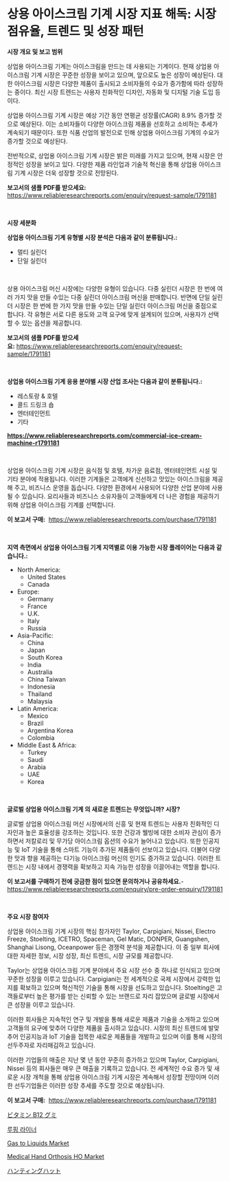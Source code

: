 <p><h1>상용 아이스크림 기계 시장 지표 해독: 시장 점유율, 트렌드 및 성장 패턴</h1></p><p><strong>시장 개요 및 보고 범위</strong></p>
<p><p>상업용 아이스크림 기계는 아이스크림을 만드는 데 사용되는 기계이다. 현재 상업용 아이스크림 기계 시장은 꾸준한 성장을 보이고 있으며, 앞으로도 높은 성장이 예상된다. 대한 아이스크림 시장은 다양한 제품이 출시되고 소비자들의 수요가 증가함에 따라 성장하는 중이다. 최신 시장 트렌드는 사용자 친화적인 디자인, 자동화 및 디지털 기술 도입 등이다.</p><p>상업용 아이스크림 기계 시장은 예상 기간 동안 연평균 성장률(CAGR) 8.9% 증가할 것으로 예상된다. 이는 소비자들이 다양한 아이스크림 제품을 선호하고 소비하는 추세가 계속되기 때문이다. 또한 식품 산업의 발전으로 인해 상업용 아이스크림 기계의 수요가 증가할 것으로 예상된다.</p><p>전반적으로, 상업용 아이스크림 기계 시장은 밝은 미래를 가지고 있으며, 현재 시장은 안정적인 성장을 보이고 있다. 다양한 제품 라인업과 기술적 혁신을 통해 상업용 아이스크림 기계 시장은 더욱 성장할 것으로 전망된다.</p></p>
<p><strong>보고서의 샘플 PDF를 받으세요:</strong> <a href="https://www.reliableresearchreports.com/enquiry/request-sample/1791181">https://www.reliableresearchreports.com/enquiry/request-sample/1791181</a></p>
<p>&nbsp;</p>
<p><strong>시장 세분화</strong></p>
<p><strong>상업용 아이스크림 기계 유형별 시장 분석은 다음과 같이 분류됩니다.:</strong></p>
<p><ul><li>멀티 실린더</li><li>단일 실린더</li></ul></p>
<p>&nbsp;</p>
<p><p>상용 아이스크림 머신 시장에는 다양한 유형이 있습니다. 다중 실린더 시장은 한 번에 여러 가지 맛을 만들 수있는 다중 실린더 아이스크림 머신을 판매합니다. 반면에 단일 실린더 시장은 한 번에 한 가지 맛을 만들 수있는 단일 실린더 아이스크림 머신을 중점으로 합니다. 각 유형은 서로 다른 용도와 고객 요구에 맞게 설계되어 있으며, 사용자가 선택할 수 있는 옵션을 제공합니다.</p></p>
<p><strong>보고서의 샘플 PDF를 받으세요:</strong>&nbsp;<a href="https://www.reliableresearchreports.com/enquiry/request-sample/1791181">https://www.reliableresearchreports.com/enquiry/request-sample/1791181</a></p>
<p>&nbsp;</p>
<p><strong> 상업용 아이스크림 기계 응용 분야별 시장 산업 조사는 다음과 같이 분류됩니다.:</strong></p>
<p><ul><li>레스토랑 & 호텔</li><li>콜드 드링크 숍</li><li>엔터테인먼트</li><li>기타</li></ul></p>
<p><strong><a href="https://www.reliableresearchreports.com/commercial-ice-cream-machine-r1791181">https://www.reliableresearchreports.com/commercial-ice-cream-machine-r1791181</a></strong></p>
<p>&nbsp;</p>
<p><p>상업용 아이스크림 기계 시장은 음식점 및 호텔, 차가운 음료점, 엔터테인먼트 시설 및 기타 분야에 적용됩니다. 이러한 기계들은 고객에게 신선하고 맛있는 아이스크림을 제공해 주고, 비즈니스 운영을 돕습니다. 다양한 환경에서 사용되어 다양한 산업 분야에 사용될 수 있습니다. 요리사들과 비즈니스 소유자들이 고객들에게 더 나은 경험을 제공하기 위해 상업용 아이스크림 기계를 선택합니다.</p></p>
<p><strong>이 보고서 구매:</strong>&nbsp; <a href="https://www.reliableresearchreports.com/purchase/1791181">https://www.reliableresearchreports.com/purchase/1791181</a></p>
<p>&nbsp;</p>
<p><strong>지역 측면에서 상업용 아이스크림 기계 지역별로 이용 가능한 시장 플레이어는 다음과 같습니다.:</strong></p>
<p><ul>
    <li>
        North America:
        <ul>
            <li>United States</li>
            <li>Canada</li>
        </ul>
    </li>
    <li>
        Europe:
        <ul>
            <li>Germany</li>
            <li>France</li>
            <li>U.K.</li>
            <li>Italy</li>
            <li>Russia</li>
        </ul>
    </li>
    <li>
        Asia-Pacific:
        <ul>
            <li>China</li>
            <li>Japan</li>
            <li>South Korea</li>
            <li>India</li>
            <li>Australia</li>
            <li>China Taiwan</li>
            <li>Indonesia</li>
            <li>Thailand</li>
            <li>Malaysia</li>
        </ul>
    </li>
    <li>
        Latin America:
        <ul>
            <li>Mexico</li>
            <li>Brazil</li>
            <li>Argentina Korea</li>
            <li>Colombia</li>
        </ul>
    </li>
    <li>
        Middle East & Africa:
        <ul>
            <li>Turkey</li>
            <li>Saudi</li>
            <li>Arabia</li>
            <li>UAE</li>
            <li>Korea</li>
        </ul>
    </li>
    </ul></p>
<p>&nbsp;</p>
<p><strong>글로벌 상업용 아이스크림 기계 의 새로운 트렌드는 무엇입니까? 시장?</strong></p>
<p><p>글로벌 상업용 아이스크림 머신 시장에서의 신흥 및 현재 트렌드는 사용자 친화적인 디자인과 높은 효율성을 강조하는 것입니다. 또한 건강과 웰빙에 대한 소비자 관심이 증가하면서 저칼로리 및 무가당 아이스크림 옵션의 수요가 늘어나고 있습니다. 또한 인공지능 및 IoT 기술을 통해 스마트 기능이 추가된 제품들이 선보이고 있습니다. 더불어 다양한 맛과 향을 제공하는 다기능 아이스크림 머신의 인기도 증가하고 있습니다. 이러한 트렌드는 시장 내에서 경쟁력을 확보하고 지속 가능한 성장을 이끌어내는 역할을 합니다.</p></p>
<p><strong>이 보고서를 구매하기 전에 궁금한 점이 있으면 문의하거나 공유하세요.</strong>- <a href="https://www.reliableresearchreports.com/enquiry/pre-order-enquiry/1791181">https://www.reliableresearchreports.com/enquiry/pre-order-enquiry/1791181</a></p>
<p>&nbsp;</p>
<p><strong>주요 시장 참여자</strong></p>
<p><p>상업용 아이스크림 기계 시장의 핵심 참가자인 Taylor, Carpigiani, Nissei, Electro Freeze, Stoelting, ICETRO, Spaceman, Gel Matic, DONPER, Guangshen, Shanghai Lisong, Oceanpower 등은 경쟁력 분석을 제공합니다. 이 중 일부 회사에 대한 자세한 정보, 시장 성장, 최신 트렌드, 시장 규모를 제공합니다.</p><p>Taylor는 상업용 아이스크림 기계 분야에서 주요 시장 선수 중 하나로 인식되고 있으며 꾸준한 성장을 이루고 있습니다. Carpigiani는 전 세계적으로 국제 시장에서 강력한 입지를 확보하고 있으며 혁신적인 기술을 통해 시장을 선도하고 있습니다. Stoelting은 고객들로부터 높은 평가를 받는 신뢰할 수 있는 브랜드로 자리 잡았으며 글로벌 시장에서 큰 성장을 이루고 있습니다.</p><p>이러한 회사들은 지속적인 연구 및 개발을 통해 새로운 제품과 기술을 소개하고 있으며 고객들의 요구에 맞추어 다양한 제품을 출시하고 있습니다. 시장의 최신 트렌드에 발맞추어 인공지능과 IoT 기술을 접목한 새로운 제품들을 개발하고 있으며 이를 통해 시장의 선두주자로 자리매김하고 있습니다.</p><p>이러한 기업들의 매출은 지난 몇 년 동안 꾸준히 증가하고 있으며 Taylor, Carpigiani, Nissei 등의 회사들은 매우 큰 매출을 기록하고 있습니다. 전 세계적인 수요 증가 및 새로운 시장 개척을 통해 상업용 아이스크림 기계 시장은 계속해서 성장할 전망이며 이러한 선두기업들은 이러한 성장 추세를 주도할 것으로 예상됩니다.</p></p>
<p><strong>이 보고서 구매:</strong>&nbsp;&nbsp;<a href="https://www.reliableresearchreports.com/purchase/1791181">https://www.reliableresearchreports.com/purchase/1791181</a></p>
<p><p><a href="https://github.com/bevdtkn4419963/Market-Research-Report-List-1/blob/main/483659324021.md">ビタミン B12 グミ</a></p><p><a href="https://github.com/vsoq0zknh59/Market-Research-Report-List-1/blob/main/906464221853.md">루핑 라이너</a></p><p><a href="https://issuu.com/reportprime-2/docs/gas-to-liquids-market-size-2030.pptx">Gas to Liquids Market</a></p><p><a href="https://github.com/globismark/Market-Research-Report-List-2/blob/main/medical-hand-orthosis-ho-market.md">Medical Hand Orthosis HO Market</a></p><p><a href="https://github.com/MosesSpinka1914/Market-Research-Report-List-1/blob/main/431735624022.md">ハンティングハット</a></p></p>